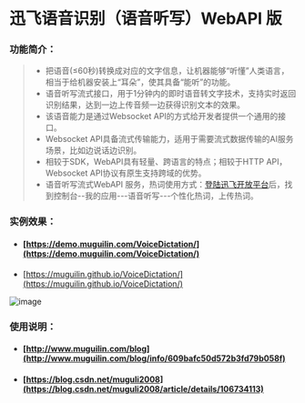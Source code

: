 # 迅飞语音识别（语音听写）WebAPI 版 

### 功能简介：

> - 把语音(≤60秒)转换成对应的文字信息，让机器能够“听懂”人类语言，相当于给机器安装上“耳朵”，使其具备“能听”的功能。
> - 语音听写流式接口，用于1分钟内的即时语音转文字技术，支持实时返回识别结果，达到一边上传音频一边获得识别文本的效果。
> - 该语音能力是通过Websocket API的方式给开发者提供一个通用的接口。
> - Websocket API具备流式传输能力，适用于需要流式数据传输的AI服务场景，比如边说话边识别。
> - 相较于SDK，WebAPI具有轻量、跨语言的特点；相较于HTTP API，Websocket API协议有原生支持跨域的优势。
> - 语音听写流式WebAPI 服务，热词使用方式：<a target="_blank" href="https://www.xfyun.cn" >登陆迅飞开放平台</a>后，找到控制台--我的应用---语音听写---个性化热词，上传热词。



### 实例效果：

- #### [https://demo.muguilin.com/VoiceDictation/](https://demo.muguilin.com/VoiceDictation/)

- [https://muguilin.github.io/VoiceDictation/](https://muguilin.github.io/VoiceDictation/)

![image](https://img-blog.csdnimg.cn/20200613180653145.gif)




### 使用说明：

- #### [http://www.muguilin.com/blog](http://www.muguilin.com/blog/info/609bafc50d572b3fd79b058f)

- #### [https://blog.csdn.net/muguli2008](https://blog.csdn.net/muguli2008/article/details/106734113)
